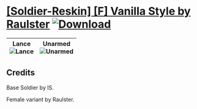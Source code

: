 # [\[Soldier-Reskin\] \[F\] Vanilla Style by Raulster](https://git.io/JSVAB) [![Download](https://img.shields.io/badge/Download--red?style=social&logo=github)](https://git.io/JSVAr)

| <b>Lance</b><br/><img alt="Lance" src="https://git.io/JSVAq"/> | <b>Unarmed</b><br/><img alt="Unarmed" src="https://git.io/JSVAm"/> |
| :---: | :---: |

## Credits

Base Soldier by IS.

Female variant by Raulster.


